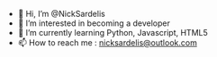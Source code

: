 - 👋 Hi, I’m @NickSardelis
- 👀 I’m interested in becoming a developer
- 🌱 I’m currently learning Python, Javascript, HTML5
- 📫 How to reach me : nicksardelis@outlook.com

<!---
NickSardelis/NickSardelis is a ✨ special ✨ repository because its `README.md` (this file) appears on your GitHub profile.
You can click the Preview link to take a look at your changes.
--->
